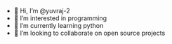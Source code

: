 - 👋 Hi, I’m @yuvraj-2
- 👀 I’m interested in programming
- 🌱 I’m currently learning python
- 💞️ I’m looking to collaborate on open source projects


<!---
yuvraj-2/yuvraj-2 is a ✨ special ✨ repository because its `README.md` (this file) appears on your GitHub profile.
You can click the Preview link to take a look at your changes.
--->
